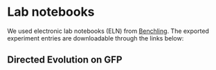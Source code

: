 # Lab notebooks

We used electronic lab notebooks (ELN) from [Benchling](https://benchling.com). The exported experiment entries are downloadable through the links below:

## Directed Evolution on GFP

